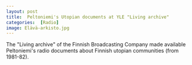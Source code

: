 ```yaml
---
layout: post 
title:  Peltoniemi's Utopian documents at YLE "Living archive"
categories:  [Radio] 
image: Elävä-arkisto.jpg
---
```

The "Living archive" of the Finnish Broadcasting Company made available Peltoniemi's radio documents about Finnish utopian communities (from 1981-82).
